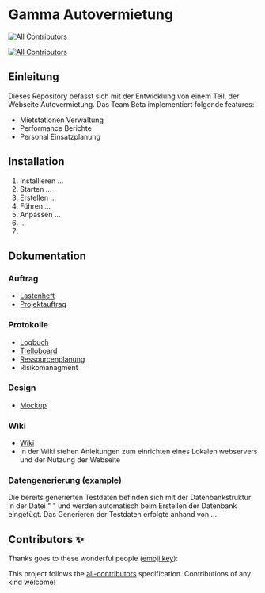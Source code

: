 # Gamma Autovermietung
<!-- ALL-CONTRIBUTORS-BADGE:START - Do not remove or modify this section -->
[![All Contributors](https://img.shields.io/badge/all_contributors-0-orange.svg?style=flat-square)](#contributors-)
<!-- ALL-CONTRIBUTORS-BADGE:END -->
<!-- ALL-CONTRIBUTORS-BADGE:START - Do not remove or modify this section -->
[![All Contributors](https://img.shields.io/badge/all_contributors-0-orange.svg?style=flat-square)](#contributors-)
<!-- ALL-CONTRIBUTORS-BADGE:END -->

## Einleitung

Dieses Repository befasst sich mit der Entwicklung von einem Teil, der Webseite Autovermietung. 
Das Team Beta implementiert folgende features:

- Mietstationen Verwaltung
- Performance Berichte
- Personal Einsatzplanung

## Installation

1. Installieren ...
2. Starten ...
3. Erstellen ...
4. Führen ...
5. Anpassen ...
6. ...
7. 
## Dokumentation

### Auftrag
- [Lastenheft](https://drive.google.com/file/d/1cPGY5iQzR0fAIM5708DHBrwGUbb6ySsf/view?usp=sharing)
- [Projektauftrag](https://docs.google.com/document/d/1YZoERCQjYU2XybpR6xJ8VjK7d944WqLQ/edit?usp=sharing&ouid=100448827405486029461&rtpof=true&sd=true)

### Protokolle
- [Logbuch](https://drive.google.com/drive/folders/1GkA3h6T1rkogocj1a8FOQW7qSThUQq5j?usp=sharing)
- [Trelloboard](https://trello.com/invite/b/Ccn5OFKR/ATTI3cdee4baf465f483ab6ebacb8b49e2885E7F173B/beta)
- [Ressourcenplanung](https://docs.google.com/spreadsheets/d/1kUBeLhSvur-FT_ypt7fiEBdBNG5b2eRV3AGjGtiUAoM/edit?usp=sharing)
- Risikomanagment

### Design
- [Mockup](https://www.figma.com/design/0XoqcNG5A7wpnHiDC8TuSC/Projekt_Allgemeine-Verwaltung?node-id=0-1)

### Wiki
- [Wiki](https://github.com/MultiKnacker/Projekt-WIN/wiki)
- In der Wiki stehen Anleitungen zum einrichten eines Lokalen webservers und der Nutzung der Webseite

### Datengenerierung (example)

Die bereits generierten Testdaten befinden sich mit der Datenbankstruktur in der Datei " " und werden automatisch beim Erstellen der Datenbank eingefügt. 
Das Generieren der Testdaten erfolgte anhand von ...

## Contributors ✨

Thanks goes to these wonderful people ([emoji key](https://allcontributors.org/docs/en/emoji-key)):
<!-- ALL-CONTRIBUTORS-LIST:START - Do not remove or modify this section -->
<!-- prettier-ignore-start -->
<!-- markdownlint-disable -->
<!-- markdownlint-restore -->
<!-- prettier-ignore-end -->
<!-- ALL-CONTRIBUTORS-LIST:END -->

<!-- ALL-CONTRIBUTORS-LIST:START - Do not remove or modify this section -->
<!-- prettier-ignore-start -->
<!-- markdownlint-disable -->
<!-- markdownlint-restore -->
<!-- prettier-ignore-end -->
<!-- ALL-CONTRIBUTORS-LIST:END -->

This project follows the [all-contributors](https://github.com/all-contributors/all-contributors) specification. Contributions of any kind welcome!